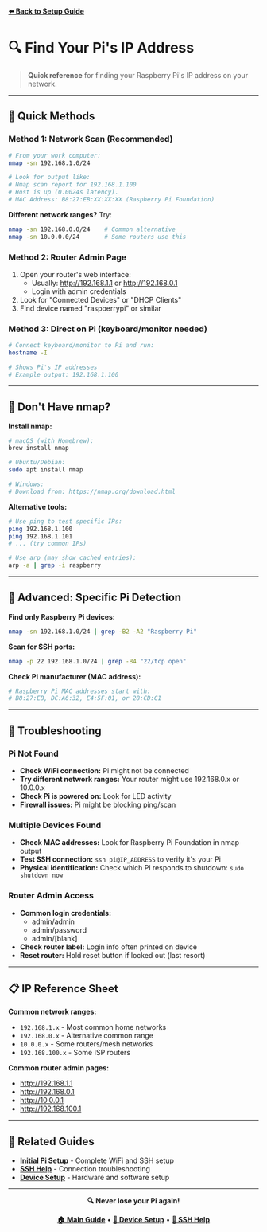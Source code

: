 **[⬅️ Back to Setup Guide](../README.md)**

# 🔍 Find Your Pi's IP Address

> **Quick reference** for finding your Raspberry Pi's IP address on your network.

---

## 🚀 **Quick Methods**

### **Method 1: Network Scan (Recommended)**
```bash
# From your work computer:
nmap -sn 192.168.1.0/24

# Look for output like:
# Nmap scan report for 192.168.1.100
# Host is up (0.0024s latency).
# MAC Address: B8:27:EB:XX:XX:XX (Raspberry Pi Foundation)
```

**Different network ranges?** Try:
```bash
nmap -sn 192.168.0.0/24    # Common alternative
nmap -sn 10.0.0.0/24       # Some routers use this
```

### **Method 2: Router Admin Page**
1. Open your router's web interface:
   - Usually: http://192.168.1.1 or http://192.168.0.1
   - Login with admin credentials
2. Look for "Connected Devices" or "DHCP Clients"
3. Find device named "raspberrypi" or similar

### **Method 3: Direct on Pi (keyboard/monitor needed)**
```bash
# Connect keyboard/monitor to Pi and run:
hostname -I

# Shows Pi's IP addresses
# Example output: 192.168.1.100
```

---

## 📱 **Don't Have nmap?**

**Install nmap:**
```bash
# macOS (with Homebrew):
brew install nmap

# Ubuntu/Debian:
sudo apt install nmap

# Windows:
# Download from: https://nmap.org/download.html
```

**Alternative tools:**
```bash
# Use ping to test specific IPs:
ping 192.168.1.100
ping 192.168.1.101
# ... (try common IPs)

# Use arp (may show cached entries):
arp -a | grep -i raspberry
```

---

## 🔧 **Advanced: Specific Pi Detection**

**Find only Raspberry Pi devices:**
```bash
nmap -sn 192.168.1.0/24 | grep -B2 -A2 "Raspberry Pi"
```

**Scan for SSH ports:**
```bash
nmap -p 22 192.168.1.0/24 | grep -B4 "22/tcp open"
```

**Check Pi manufacturer (MAC address):**
```bash
# Raspberry Pi MAC addresses start with:
# B8:27:EB, DC:A6:32, E4:5F:01, or 28:CD:C1
```

---

## 🚨 **Troubleshooting**

### **Pi Not Found**
- **Check WiFi connection:** Pi might not be connected
- **Try different network ranges:** Your router might use 192.168.0.x or 10.0.0.x
- **Check Pi is powered on:** Look for LED activity
- **Firewall issues:** Pi might be blocking ping/scan

### **Multiple Devices Found**
- **Check MAC addresses:** Look for Raspberry Pi Foundation in nmap output
- **Test SSH connection:** `ssh pi@IP_ADDRESS` to verify it's your Pi
- **Physical identification:** Check which Pi responds to shutdown: `sudo shutdown now`

### **Router Admin Access**
- **Common login credentials:**
  - admin/admin
  - admin/password
  - admin/[blank]
- **Check router label:** Login info often printed on device
- **Reset router:** Hold reset button if locked out (last resort)

---

## 📋 **IP Reference Sheet**

**Common network ranges:**
- `192.168.1.x` - Most common home networks
- `192.168.0.x` - Alternative common range  
- `10.0.0.x` - Some routers/mesh networks
- `192.168.100.x` - Some ISP routers

**Common router admin pages:**
- http://192.168.1.1
- http://192.168.0.1
- http://10.0.0.1
- http://192.168.100.1

---

## 🔗 **Related Guides**

- **[Initial Pi Setup](initial-setup.md)** - Complete WiFi and SSH setup
- **[SSH Help](troubleshooting/ssh-help.md)** - Connection troubleshooting
- **[Device Setup](sensor-setup.md)** - Hardware and software setup

---

<div align="center">

**🔍 Never lose your Pi again!**

**[🏠 Main Guide](../README.md)** • **[🔌 Device Setup](sensor-setup.md)** • **[🔐 SSH Help](troubleshooting/ssh-help.md)**

</div>
